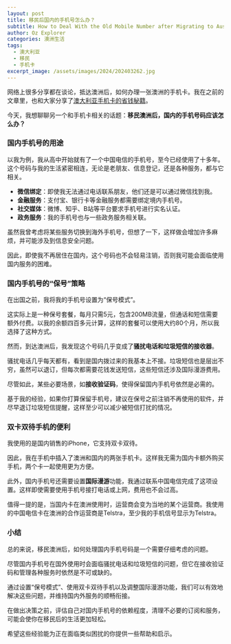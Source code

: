 ```yaml
---
layout: post
title: 移民后国内的手机号怎么办？
subtitle: How to Deal With the Old Mobile Number after Migrating to Australia?
author: Oz Explorer
categories: 澳洲生活
tags:
  - 澳大利亚
  - 移民
  - 手机卡
excerpt_image: /assets/images/2024/202403262.jpg
---
```

网络上很多分享都在谈论，抵达澳洲后，如何办理一张澳洲的手机卡。我在之前的文章里，也和大家分享了[澳大利亚手机卡的省钱秘籍](https://www.ozexplorers.com/羊毛攻略/2024/03/26/how-to-get-a-cheaper-moblie-plan-in-australia.html)。

今天，我想聊聊另一个和手机卡相关的话题：**移民澳洲后，国内的手机号码应该怎么办？**

### 国内手机号的用途

以我为例，我从高中开始就有了一个中国电信的手机号，至今已经使用了十多年。这个号码与我的生活紧密相连，无论是老朋友、信息登记，还是各种服务，都与它相关。

- **微信绑定**：即使我无法通过电话联系朋友，他们还是可以通过微信找到我。
- **金融服务**：支付宝、银行卡等金融服务都需要绑定境内手机号。
- **社交媒体**：微博、知乎、B站等平台要求手机号进行实名认证。
- **政务服务**：我的手机号也与一些政务服务相关联。

虽然我曾考虑将某些服务切换到海外手机号，但想了一下，这样做会增加许多麻烦，并可能涉及到信息安全问题。

因此，即使我不再居住在国内，这个号码也不会轻易注销，否则我可能会面临使用国内服务的困难。

### 国内手机号的“保号”策略

在出国之前，我将我的手机号设置为“保号模式”。

这实际上是一种保号套餐，每月只需5元，包含200MB流量，但通话和短信需要额外付费。以我的余额四百多元计算，这样的套餐可以使用大约80个月，所以我选择了这种方式。

然而，到达澳洲后，我发现这个号码几乎变成了**骚扰电话和垃圾短信的接收器**。

骚扰电话几乎每天都有，看到是国内拨过来的我基本上不接。垃圾短信也是层出不穷，虽然可以退订，但每次都需要花钱发送短信，这些短信还涉及国际漫游费用。

尽管如此，某些必要场景，如**接收验证码**，使得保留国内手机号依然是必需的。

基于我的经验，如果你打算保留手机号，建议在保号之前注销不再使用的软件，并尽早退订垃圾短信提醒，这样至少可以减少被短信打扰的情况。

### 双卡双待手机的便利

我使用的是国内销售的iPhone，它支持双卡双待。

因此，我在手机中插入了澳洲和国内的两张手机卡。这样我无需为国内卡额外购买手机，两个卡一起使用更为方便。

此外，国内手机号还需要设置**国际漫游**功能，我通过联系中国电信完成了这项设置。这样即使需要使用手机号接打电话或上网，费用也不会过高。

值得一提的是，当国内卡在澳洲使用时，运营商会变为当地的某个运营商。我使用的中国电信卡在澳洲的合作运营商是Telstra，至少我的手机信号显示为Telstra。

### 小结

总的来说，移民澳洲后，如何处理国内手机号码是一个需要仔细考虑的问题。

尽管国内手机号在国外使用时会面临骚扰电话和垃圾短信的问题，但它在接收验证码和管理各种服务时依然是不可或缺的。

通过设置“保号模式”、使用双卡双待手机以及调整国际漫游功能，我们可以有效地解决这些问题，并维持国内外服务的顺畅衔接。

在做出决策之前，评估自己对国内手机号的依赖程度，清理不必要的订阅和服务，可能会使你在移民后的生活更加轻松。

希望这些经验能为正在面临类似困扰的你提供一些帮助和启示。

